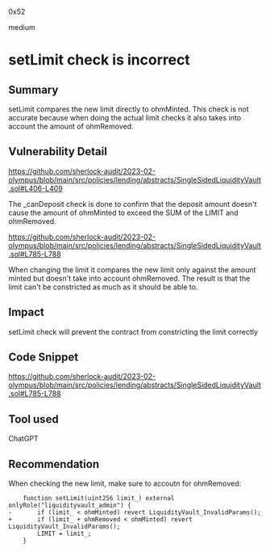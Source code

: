 0x52

medium

# setLimit check is incorrect

## Summary

setLimit compares the new limit directly to ohmMinted. This check is not accurate because when doing the actual limit checks it also takes into account the amount of ohmRemoved. 

## Vulnerability Detail

https://github.com/sherlock-audit/2023-02-olympus/blob/main/src/policies/lending/abstracts/SingleSidedLiquidityVault.sol#L406-L409

The _canDeposit check is done to confirm that the deposit amount doesn't cause the amount of ohmMinted to exceed the SUM of the LIMIT and ohmRemoved. 

https://github.com/sherlock-audit/2023-02-olympus/blob/main/src/policies/lending/abstracts/SingleSidedLiquidityVault.sol#L785-L788

When changing the limit it compares the new limit only against the amount minted but doesn't take into account ohmRemoved. The result is that the limit can't be constricted as much as it should be able to.

## Impact

setLimit check will prevent the contract from constricting the limit correctly 

## Code Snippet

https://github.com/sherlock-audit/2023-02-olympus/blob/main/src/policies/lending/abstracts/SingleSidedLiquidityVault.sol#L785-L788

## Tool used

ChatGPT

## Recommendation

When checking the new limit, make sure to accoutn for ohmRemoved:

        function setLimit(uint256 limit_) external onlyRole("liquidityvault_admin") {
    -       if (limit_ < ohmMinted) revert LiquidityVault_InvalidParams();
    +       if (limit_ + ohmRemoved < ohmMinted) revert LiquidityVault_InvalidParams();
            LIMIT = limit_;
        }